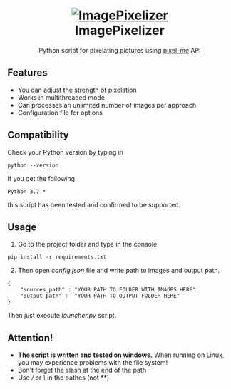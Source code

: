 <h1 align="center">
  <br>
  <a href="https://github.com/gtx-1060/ImagePixelizer"><img src="https://i.ibb.co/B37rSdy/Frame-1.png" alt="ImagePixelizer "></a>
  <br>
  ImagePixelizer 
  <br>
</h1>
<p align="center">Python script for pixelating pictures using <a href="https://pixel-me.tokyo/en/">pixel-me</a> API</p>

## Features
 - You can adjust the strength of pixelation
 - Works in multithreaded mode
 - Can processes an unlimited number of images per approach
 - Configuration file for options
 
 
## Compatibility
Check your Python version by typing in
```shell script
python --version
```
If you get the following
```shell script
Python 3.7.*
```
this script has been tested and confirmed to be supported.


## Usage
1. Go to the project folder and type in the console
```shell script
pip install -r requirements.txt
```
2. Then open *config.json* file and write path to images and output path.
```
{
    "sources_path" : "YOUR PATH TO FOLDER WITH IMAGES HERE",
    "output_path" :  "YOUR PATH TO OUTPUT FOLDER HERE"
}
```
Then just execute *launcher.py* script.

## Attention!
- **The script is written and tested on windows.** When running on Linux, you may experience problems with the file system!
- Вon't forget the slash at the end of the path
- Use */* or *\\* in the pathes (not *\*)
